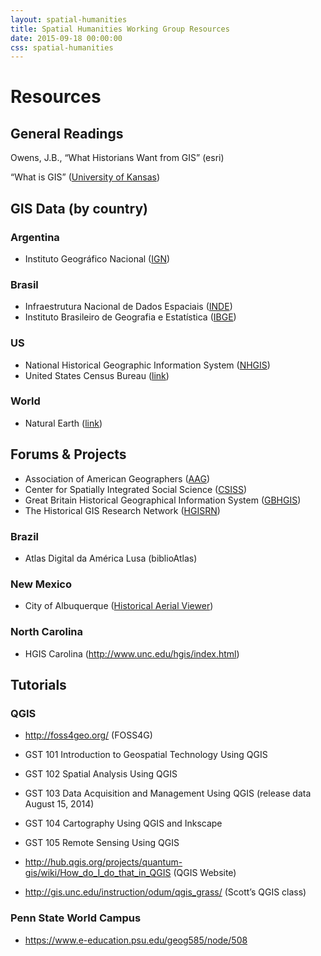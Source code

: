 ```yaml
---
layout: spatial-humanities
title: Spatial Humanities Working Group Resources
date: 2015-09-18 00:00:00
css: spatial-humanities
---
```


# Resources 

## General Readings
Owens, J.B., “What Historians Want from GIS” (esri)

“What is GIS” ([University of Kansas](http://ctb.ku.edu/en/table-of-contents/assessment/assessing-community-needs-and-resources/geographic-information-systems/main))


## GIS Data (by country)

### Argentina
- Instituto Geográfico Nacional ([IGN](http://www.ign.gob.ar/sig))

### Brasil
- Infraestrutura Nacional de Dados Espaciais ([INDE](http://www.inde.gov.br/inde-home))
- Instituto Brasileiro de Geografia e Estatística ([IBGE](http://mapas.ibge.gov.br/interativos/arquivos/downloads))

### US
- National Historical Geographic Information System ([NHGIS](https://www.nhgis.org/))
- United States Census Bureau ([link](https://www.census.gov/geo/maps-data/))

### World
- Natural Earth ([link](http://www.naturalearthdata.com/))



## Forums & Projects
- Association of American Geographers ([AAG](http://www.aag.org/cs/projects_and_programs/historical_gis_clearinghouse/hgis_projects_programs))
- Center for Spatially Integrated Social Science ([CSISS](http://www.unc.edu/hgis/index.html))
- Great Britain Historical Geographical Information System ([GBHGIS](http://www.port.ac.uk/research/gbhgis/))
- The Historical GIS Research Network ([HGISRN](http://www.hgis.org.uk/))

### Brazil
- Atlas Digital da América Lusa (biblioAtlas)

### New Mexico
- City of Albuquerque ([Historical Aerial Viewer](http://coagisweb.cabq.gov/GeoSilver/Viewer.html?ViewerConfig=http://coagisweb.cabq.gov/Geocortex/Essentials/geo42/REST/sites/All_Aerials/viewers/Aerial/virtualdirectory/Config/Viewer.xml))

### North Carolina
- HGIS Carolina (<http://www.unc.edu/hgis/index.html>)



## Tutorials

### QGIS
- <http://foss4geo.org/> (FOSS4G)
-   GST 101 Introduction to Geospatial Technology Using QGIS
-   GST 102 Spatial Analysis Using QGIS
-   GST 103 Data Acquisition and Management Using QGIS (release data August 15, 2014)
-   GST 104 Cartography Using QGIS and Inkscape
-   GST 105 Remote Sensing Using QGIS

- <http://hub.qgis.org/projects/quantum-gis/wiki/How_do_I_do_that_in_QGIS> (QGIS Website)
- <http://gis.unc.edu/instruction/odum/qgis_grass/> (Scott’s QGIS class)

### Penn State World Campus
- <https://www.e-education.psu.edu/geog585/node/508>
